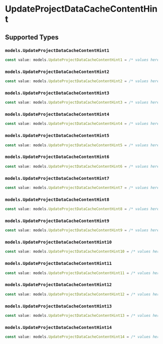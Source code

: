 # UpdateProjectDataCacheContentHint


## Supported Types

### `models.UpdateProjectDataCacheContentHint1`

```typescript
const value: models.UpdateProjectDataCacheContentHint1 = /* values here */
```

### `models.UpdateProjectDataCacheContentHint2`

```typescript
const value: models.UpdateProjectDataCacheContentHint2 = /* values here */
```

### `models.UpdateProjectDataCacheContentHint3`

```typescript
const value: models.UpdateProjectDataCacheContentHint3 = /* values here */
```

### `models.UpdateProjectDataCacheContentHint4`

```typescript
const value: models.UpdateProjectDataCacheContentHint4 = /* values here */
```

### `models.UpdateProjectDataCacheContentHint5`

```typescript
const value: models.UpdateProjectDataCacheContentHint5 = /* values here */
```

### `models.UpdateProjectDataCacheContentHint6`

```typescript
const value: models.UpdateProjectDataCacheContentHint6 = /* values here */
```

### `models.UpdateProjectDataCacheContentHint7`

```typescript
const value: models.UpdateProjectDataCacheContentHint7 = /* values here */
```

### `models.UpdateProjectDataCacheContentHint8`

```typescript
const value: models.UpdateProjectDataCacheContentHint8 = /* values here */
```

### `models.UpdateProjectDataCacheContentHint9`

```typescript
const value: models.UpdateProjectDataCacheContentHint9 = /* values here */
```

### `models.UpdateProjectDataCacheContentHint10`

```typescript
const value: models.UpdateProjectDataCacheContentHint10 = /* values here */
```

### `models.UpdateProjectDataCacheContentHint11`

```typescript
const value: models.UpdateProjectDataCacheContentHint11 = /* values here */
```

### `models.UpdateProjectDataCacheContentHint12`

```typescript
const value: models.UpdateProjectDataCacheContentHint12 = /* values here */
```

### `models.UpdateProjectDataCacheContentHint13`

```typescript
const value: models.UpdateProjectDataCacheContentHint13 = /* values here */
```

### `models.UpdateProjectDataCacheContentHint14`

```typescript
const value: models.UpdateProjectDataCacheContentHint14 = /* values here */
```

